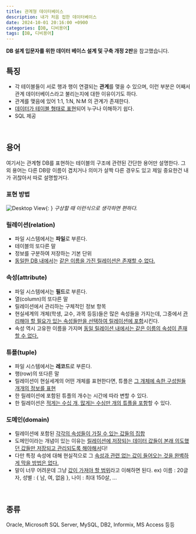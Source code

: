 ```yaml
---
title: 관계형 데이터베이스
description: 내가 처음 접한 데이터베이스
date: 2024-10-01 20:16:00 +0900
categories: [DB, 디비용어]
tags: [DB, 디비용어]
---
```


**DB 설계 입문자를 위한 데이터 베이스 설계 및 구축 개정 2판**을 참고했습니다.

## 특징
- 각 테이블들이 서로 행과 행이 연결되는 **관계**를 맺을 수 있으며, 이런 부분은 어째서 관계 데이터베이스라고 불리는지에 대한 이유이기도 하다.
- 관계를 맺음에 있어 1:1, 1:N, N:M 의 관계가 존재한다.
- <ins>데이터가 테이블 형태로 표현</ins>되어 누구나 이해하기 쉽다.
- SQL 제공
<br>


## 용어
여기서는 관계형 DB를 표현하는 테이블의 구조에 관련된 간단한 용어만 설명한다. 그 외 용어는 다른 DB랑 이름이 겹치거나 의미가 살짝 다른 경우도 있고 제일 중요한건 내가 귀찮아서 따로 설명할거다.

### 표현 방법
![Desktop View](https://lh3.googleusercontent.com/pw/AP1GczOzkuZCY3m2mmSbTd6fwAW2jPqcRQhBj-n-c5Y-O9RrIpan0rN6VDYXwqa24hOt-o_yIZAJvwTTBiBP58tpYfegbOfuqZbuq-kbKKg62q6-20ii7yc=w2400){: }
_구상할 때 이런식으로 생각하면 편하다._

### 릴레이션(relation)
- 파일 시스템에서는 **파일**로 부른다.
- 테이블의 또다른 말
- 정보를 구분하여 저장하는 기본 단위
- <ins>동일한 DB 내에서</ins>는 <ins>같은 이름을 가진 릴레이션은 존재할 수 없다.</ins>

### 속성(attribute)
- 파일 시스템에서는 **필드**로 부른다.
- 열(column)의 또다른 말
- 릴레이션에서 관리하는 구체적인 정보 항목
- 현실세계의 개체(학생, 교수, 과목 등등)들은 많은 속성들을 가지는데, 그중에서 <ins>관리해야 할 필요가 있는 속성들만을 선택하여 릴레이션에 포함</ins>시킨다.
- 속성 역시 고유한 이름을 가지며 <ins>동일 릴레이션 내에서는 같은 이름의 속성이 존재할 수 없다.</ins>

### 튜플(tuple)
- 파일 시스템에서는 **레코드**로 부른다.
- 행(row)의 또다른 말
- 릴레이션이 현실세계의 어떤 개체를 표현한다면, 튜플은 <ins>그 개체에 속한 구성원들 개개의 정보를 표현</ins>
- 한 릴레이션에 포함된 튜플의 개수는 시간에 따라 변할 수 있다.
- 한 릴레이션은 <ins>적게는 수십 개, 많게는 수심만 개의 튜플을 포함</ins>할 수 있다.

### 도메인(domain)
- 릴레이션에 포함된 <ins>각각의 속성들이 가질 수 있는 값들의 집합</ins>
- 도메인이라는 개념이 있는 이유는 <ins>릴레이션에 저장되는 데이터 값들이 본래 의도했던 값들만 저장되고 관리되도록 해야해서</ins>다!
- 다만 특정 속성에 대해 현실적으로 그 <ins>속성과 관련 없는 값이 들어오는 것을 완벽하게 막을 방법은 없다.</ins>
- 말이 너무 어려운데 그냥 <ins>값이 가져야 할 범위</ins>라고 이해하면 된다. ex) 이름 : 20글자, 성별 : { 남, 여, 없음 }, 나이 : 최대 150살, ...
<br>


## 종류
Oracle, Microsoft SQL Server, MySQL, DB2, Informix, MS Access 등등